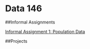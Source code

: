 # Data 146 

##Informal Assignments

[Informal Assignment 1: Population Data](https://kemckee.github.io/Data146/index.html/informal_exercise1.md)

##Projects 
